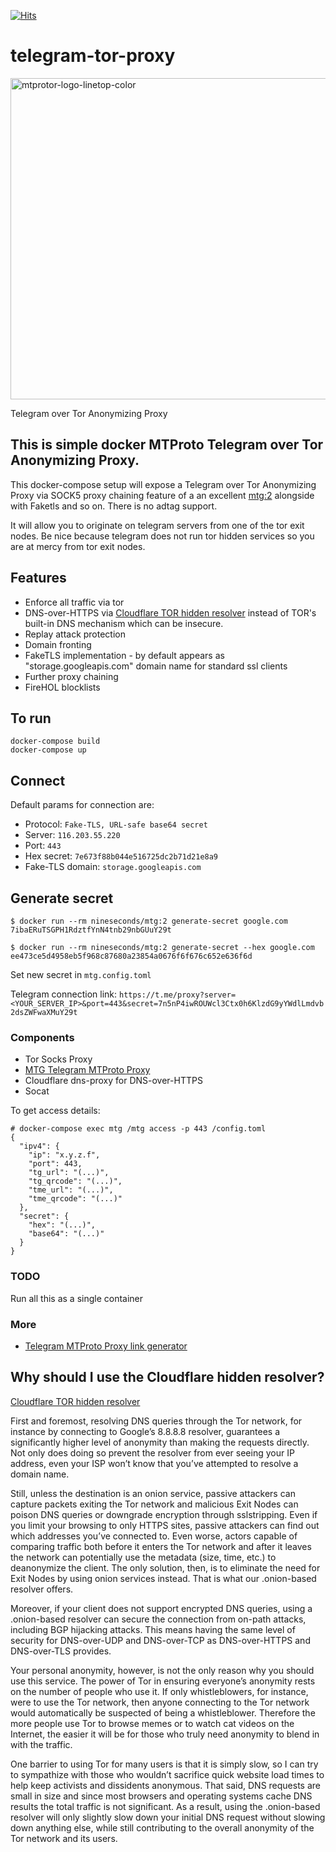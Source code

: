 [![Hits](https://hits.seeyoufarm.com/api/count/incr/badge.svg?url=https%3A%2F%2Fgithub.com%2Ffluential%2Ftelegram-tor-proxy%2F&count_bg=%2379C83D&title_bg=%23555555&icon=&icon_color=%23E7E7E7&title=hits&edge_flat=false)](https://hits.seeyoufarm.com)

# telegram-tor-proxy
<img width="514" alt="mtprotor-logo-linetop-color" src="https://github.com/fluential/telegram-tor-proxy/assets/1957220/1bf3085a-9d5f-4b42-951f-12cfe2233d2a">

Telegram over Tor Anonymizing Proxy


## This is simple docker MTProto Telegram over Tor Anonymizing Proxy.

This docker-compose setup will expose a Telegram over Tor Anonymizing Proxy via SOCK5 proxy chaining feature of a an excellent [mtg:2](https://github.com/9seconds/mtg/tree/v2) alongside with Faketls and so on. There is no adtag support.

It will allow you to originate on telegram servers from one of the tor exit nodes. Be nice because telegram does not run tor hidden services so you are at mercy from tor exit nodes.

## Features

- Enforce all traffic via tor
- DNS-over-HTTPS via [Cloudflare TOR hidden resolver](https://blog.cloudflare.com/welcome-hidden-resolver) instead of TOR's built-in DNS mechanism which can be insecure.
- Replay attack protection
- Domain fronting
- FakeTLS implementation - by default appears as "storage.googleapis.com" domain name for standard ssl clients
- Further proxy chaining
- FireHOL blocklists

## To run

```shell
docker-compose build
docker-compose up
```

## Connect

Default params for connection are:
- Protocol: `Fake-TLS, URL-safe base64 secret`
- Server: `116.203.55.220`
- Port: `443`
- Hex secret: `7e673f88b044e516725dc2b71d21e8a9`
- Fake-TLS domain: `storage.googleapis.com`

## Generate secret

```shell
$ docker run --rm nineseconds/mtg:2 generate-secret google.com
7ibaERuTSGPH1RdztfYnN4tnb29nbGUuY29t

$ docker run --rm nineseconds/mtg:2 generate-secret --hex google.com
ee473ce5d4958eb5f968c87680a23854a0676f6f676c652e636f6d
```

Set new secret in `mtg.config.toml`

Telegram connection link: `https://t.me/proxy?server=<YOUR_SERVER_IP>&port=443&secret=7n5nP4iwROUWcl3Ctx0h6KlzdG9yYWdlLmdvb2dsZWFwaXMuY29t`
### Components

- Tor Socks Proxy
- [MTG Telegram MTProto Proxy](https://github.com/9seconds/mtg/tree/v2)
- Cloudflare dns-proxy for DNS-over-HTTPS
- Socat

To get access details:
```shell
# docker-compose exec mtg /mtg access -p 443 /config.toml
{
  "ipv4": {
    "ip": "x.y.z.f",
    "port": 443,
    "tg_url": "(...)",
    "tg_qrcode": "(...)",
    "tme_url": "(...)",
    "tme_qrcode": "(...)"
  },
  "secret": {
    "hex": "(...)",
    "base64": "(...)"
  }
}
```
### TODO
Run all this as a single container

### More
- [Telegram MTProto Proxy link generator](http://seriyps.ru/mtpgen.html)

## Why should I use the Cloudflare hidden resolver?
[Cloudflare TOR hidden resolver](https://blog.cloudflare.com/welcome-hidden-resolver)

First and foremost, resolving DNS queries through the Tor network, for instance by connecting to Google’s 8.8.8.8 resolver, guarantees a significantly higher level of anonymity than making the requests directly. Not only does doing so prevent the resolver from ever seeing your IP address, even your ISP won’t know that you’ve attempted to resolve a domain name.

Still, unless the destination is an onion service, passive attackers can capture packets exiting the Tor network and malicious Exit Nodes can poison DNS queries or downgrade encryption through sslstripping. Even if you limit your browsing to only HTTPS sites, passive attackers can find out which addresses you’ve connected to. Even worse, actors capable of comparing traffic both before it enters the Tor network and after it leaves the network can potentially use the metadata (size, time, etc.) to deanonymize the client. The only solution, then, is to eliminate the need for Exit Nodes by using onion services instead. That is what our .onion-based resolver offers.

Moreover, if your client does not support encrypted DNS queries, using a .onion-based resolver can secure the connection from on-path attacks, including BGP hijacking attacks. This means having the same level of security for DNS-over-UDP and DNS-over-TCP as DNS-over-HTTPS and DNS-over-TLS provides.

Your personal anonymity, however, is not the only reason why you should use this service. The power of Tor in ensuring everyone’s anonymity rests on the number of people who use it. If only whistleblowers, for instance, were to use the Tor network, then anyone connecting to the Tor network would automatically be suspected of being a whistleblower. Therefore the more people use Tor to browse memes or to watch cat videos on the Internet, the easier it will be for those who truly need anonymity to blend in with the traffic.

One barrier to using Tor for many users is that it is simply slow, so I can try to sympathize with those who wouldn’t sacrifice quick website load times to help keep activists and dissidents anonymous. That said, DNS requests are small in size and since most browsers and operating systems cache DNS results the total traffic is not significant. As a result, using the .onion-based resolver will only slightly slow down your initial DNS request without slowing down anything else, while still contributing to the overall anonymity of the Tor network and its users.
